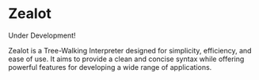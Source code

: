 # Zealot 

Under Development!

Zealot is a Tree-Walking Interpreter designed for simplicity, efficiency, and ease of use. It aims to provide a clean and concise syntax while offering powerful features for developing a wide range of applications.
